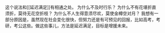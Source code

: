 这个说法和[[延迟满足]]有相通之处。
为什么不及时行乐？
为什么不有花堪折直须折，莫待无花空折枝？
为什么不人生得意须尽欢，莫使金樽空对月？
我想有一部分原因是，虽然现在社会变化很快，但努力还是有可预见的回报，比如高考，考研，考公这些。做这些事儿，方法是延迟满足，目标是增援未来。